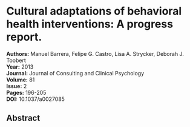 # Cultural adaptations of behavioral health interventions: A progress report.

**Authors:** Manuel Barrera, Felipe G. Castro, Lisa A. Strycker, Deborah J. Toobert  
**Year:** 2013  
**Journal:** Journal of Consulting and Clinical Psychology  
**Volume:** 81  
**Issue:** 2  
**Pages:** 196-205  
**DOI:** 10.1037/a0027085  

## Abstract



